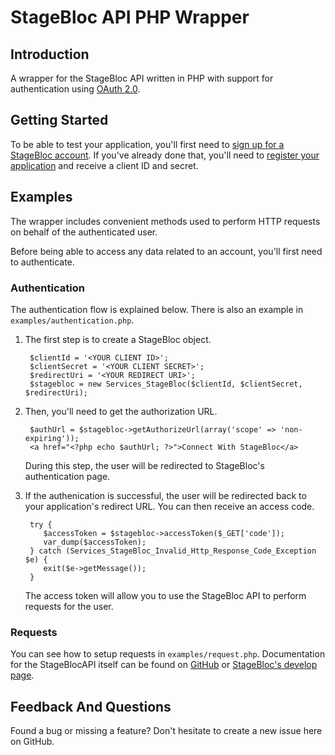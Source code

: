 # StageBloc API PHP Wrapper

## Introduction

A wrapper for the StageBloc API written in PHP with support for authentication using [OAuth 2.0](http://oauth.net/2/).

## Getting Started

To be able to test your application, you'll first need to [sign up for a StageBloc account](http://www.stagebloc.com/signup). If you've already done that, you'll need to [register your application](http://stagebloc.com/account/admin/management/developers/) and receive a client ID and secret.

## Examples

The wrapper includes convenient methods used to perform HTTP requests on behalf of the authenticated user.

Before being able to access any data related to an account, you'll first need to authenticate.

### Authentication

The authentication flow is explained below. There is also an example in `examples/authentication.php`.

1. The first step is to create a StageBloc object.

        $clientId = '<YOUR CLIENT ID>';
        $clientSecret = '<YOUR CLIENT SECRET>';
        $redirectUri = '<YOUR REDIRECT URI>';
        $stagebloc = new Services_StageBloc($clientId, $clientSecret, $redirectUri);
   
2. Then, you'll need to get the authorization URL.

        $authUrl = $stagebloc->getAuthorizeUrl(array('scope' => 'non-expiring'));
        <a href="<?php echo $authUrl; ?>">Connect With StageBloc</a>
       
   During this step, the user will be redirected to StageBloc's authentication page.
       
3. If the authenication is successful, the user will be redirected back to your application's redirect URL. You can then receive an access code.

        try {
           $accessToken = $stagebloc->accessToken($_GET['code']);
           var_dump($accessToken);
        } catch (Services_StageBloc_Invalid_Http_Response_Code_Exception $e) {
	       exit($e->getMessage());
        }
      	 
   The access token will allow you to use the StageBloc API to perform requests for the user.
   
### Requests

You can see how to setup requests in `examples/request.php`. Documentation for the StageBlocAPI itself can be found on [GitHub](https://github.com/stagebloc/docs/blob/master/api.md) or [StageBloc's develop page](http://stagebloc.com/developers/api/).

## Feedback And Questions

Found a bug or missing a feature? Don't hesitate to create a new issue here on GitHub.